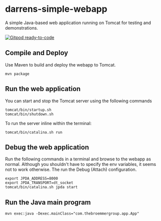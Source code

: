 # darrens-simple-webapp

A simple Java-based web application running on Tomcat for testing and demonstrations.

[![Gitpod ready-to-code](https://img.shields.io/badge/Gitpod-ready--to--code-blue?logo=gitpod)](https://gitpod.io/#https://github.com/gitpod-io/darrens-simple-webapp)

## Compile and Deploy
Use Maven to build and deploy the webapp to Tomcat.
```
mvn package
```
## Run the web application
You can start and stop the Tomcat server using the following commands
```
tomcat/bin/startup.sh
tomcat/bin/shutdown.sh
```
To run the server inline within the terminal:
```
tomcat/bin/catalina.sh run
```
## Debug the web application
Run the following commands in a terminal and browse to the webapp as normal.
Although you shouldn't have to specify the env variables, it seems not to work otherwise.
The run the Debug (Attach) configuration.
```
export JPDA_ADDRESS=8000
export JPDA_TRANSPORT=dt_socket
tomcat/bin/catalina.sh jpda start
```
## Run the Java main program
```
mvn exec:java -Dexec.mainClass="com.thebroemmergroup.app.App"
```

